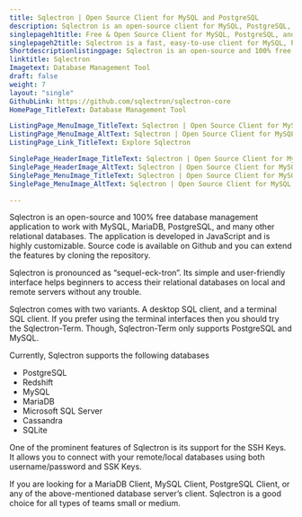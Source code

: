 ```yaml
---
title: Sqlectron | Open Source Client for MySQL and PostgreSQL
description: Sqlectron is an open-source client for MySQL, PostgreSQL, and many other relational databases. Simple and lightweight desktop SQL client with a beautiful interface.
singlepageh1title: Free & Open Source Client for MySQL, PostgreSQL, and more
singlepageh2title: Sqlectron is a fast, easy-to-use client for MySQL, PostgreSQL, and many other relational databases. It has a simple, easy to use, and beautiful interface.
Shortdescriptionlistingpage: Sqlectron is an open-source and 100% free database management application to work with MySQL, MariaDB, PostgreSQL, and many other relational databases.
linktitle: Sqlectron
Imagetext: Database Management Tool
draft: false
weight: 7
layout: "single"
GithubLink: https://github.com/sqlectron/sqlectron-core
HomePage_TitleText: Database Management Tool

ListingPage_MenuImage_TitleText: Sqlectron | Open Source Client for MySQL and PostgreSQL
ListingPage_MenuImage_AltText: Sqlectron | Open Source Client for MySQL and PostgreSQL
ListingPage_Link_TitleText: Explore Sqlectron

SinglePage_HeaderImage_TitleText: Sqlectron | Open Source Client for MySQL and PostgreSQL
SinglePage_HeaderImage_AltText: Sqlectron | Open Source Client for MySQL and PostgreSQL
SinglePage_MenuImage_TitleText: Sqlectron | Open Source Client for MySQL and PostgreSQL
SinglePage_MenuImage_AltText: Sqlectron | Open Source Client for MySQL and PostgreSQL

---
```


Sqlectron is an open-source and 100% free database management application to work with MySQL, MariaDB, PostgreSQL, and many other relational databases. The application is developed in JavaScript and is highly customizable. Source code is available on Github and you can extend the features by cloning the repository.

Sqlectron is pronounced as “sequel-eck-tron”. Its simple and user-friendly interface helps beginners to access their relational databases on local and remote servers without any trouble.

Sqlectron comes with two variants. A desktop SQL client, and a terminal SQL client. If you prefer using the terminal interfaces then you should try the Sqlectron-Term. Though, Sqlectron-Term only supports PostgreSQL and MySQL.

Currently, Sqlectron supports the following databases

- PostgreSQL
- Redshift
- MySQL
- MariaDB
- Microsoft SQL Server
- Cassandra
- SQLite
 
One of the prominent features of Sqlectron is its support for the SSH Keys. It allows you to connect with your remote/local databases using both username/password and SSK Keys.

If you are looking for a MariaDB Client, MySQL Client, PostgreSQL Client, or any of the above-mentioned database server’s client. Sqlectron is a good choice for all types of teams small or medium.